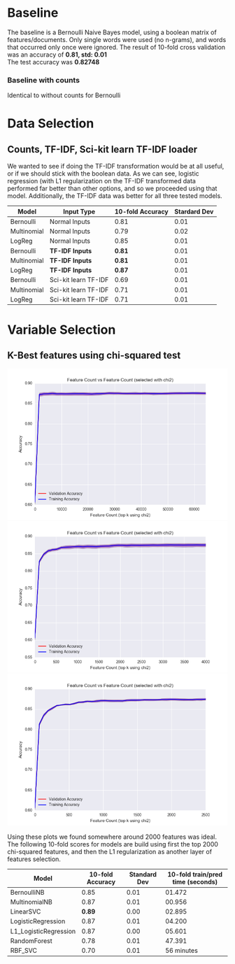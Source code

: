 # Baseline
The baseline is a Bernoulli Naive Bayes model, using a boolean matrix of features/documents. Only single words were used
(no n-grams), and words that occurred only once were ignored. The result of 10-fold cross validation was an accuracy of **0.81, std: 0.01**  
The test accuracy was **0.82748**

### Baseline with counts
Identical to without counts for Bernoulli

# Data Selection
## Counts, TF-IDF, Sci-kit learn TF-IDF loader
We wanted to see if doing the TF-IDF transformation would be at all useful, or if we should stick with the boolean data.
As we can see, logistic regression (with L1 regularization on the TF-IDF transformed data performed far better than
other options, and so we proceeded using that model. Additionally, the TF-IDF data was better for all three
tested models.

Model | Input Type | 10-fold Accuracy | Stardard Dev
--- | --- | --- | ---
Bernoulli | Normal Inputs | 0.81 | 0.01
Multinomial | Normal Inputs | 0.79 | 0.02
LogReg | Normal Inputs | 0.85 | 0.01
Bernoulli | **TF-IDF Inputs** | **0.81** | 0.01
Multinomial | **TF-IDF Inputs** | **0.81** | 0.01
LogReg | **TF-IDF Inputs** | **0.87** | 0.01
Bernoulli | Sci-kit learn TF-IDF | 0.69 | 0.01
Multinomial | Sci-kit learn TF-IDF | 0.71 | 0.01
LogReg | Sci-kit learn TF-IDF | 0.71 | 0.01

# Variable Selection
## K-Best features using chi-squared test

![L1_LogReg](https://github.com/TomWerner/sentiment_analysis/blob/master/images/features_vs_accuracy_LogRegL1_0_to_max.png "L1 Regularized Logistic Regression Feature Count vs Accuracy")
![L1_LogReg](https://github.com/TomWerner/sentiment_analysis/blob/master/images/features_vs_accuracy_LogRegL1_0_to_4000.png "L1 Regularized Logistic Regression Feature Count vs Accuracy")
![L1_LogReg](https://github.com/TomWerner/sentiment_analysis/blob/master/images/features_vs_accuracy_LogRegL1_0_to_2500.png "L1 Regularized Logistic Regression Feature Count vs Accuracy")


Using these plots we found somewhere around 2000 features was ideal. The following 10-fold scores for models
are build using first the top 2000 chi-squared features, and then the L1 regularization as another layer of features
selection.

Model | 10-fold Accuracy | Standard Dev | 10-fold train/pred time (seconds)
--- | --- | --- | ---
BernoulliNB | 0.85 | 0.01 | 01.472
MultinomialNB | 0.87 | 0.01 | 00.956
LinearSVC | **0.89** | 0.00 | 02.895
LogisticRegression | 0.87 | 0.01 | 04.200
L1_LogisticRegression | 0.87 | 0.00 | 05.601
RandomForest | 0.78 | 0.01 | 47.391
RBF_SVC | 0.70 | 0.01 | 56 minutes
